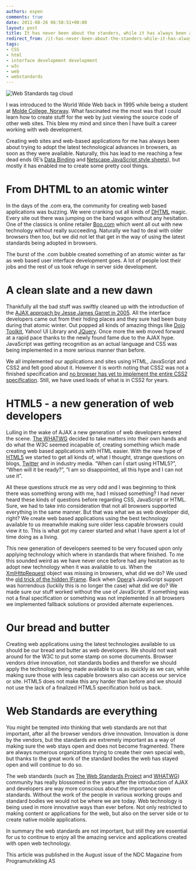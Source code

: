 ```yaml
---
authors: espen
comments: true
date: 2011-08-26 06:50:51+00:00
layout: post
title: It has never been about the standers, while it has always been about the standards
redirect_from: /it-has-never-been-about-the-standers-while-it-has-always-been-about-the-standards/
tags:
- CSS
- html
- interface development development
- w3c
- web
- webstandards
---
```


![Web Standards tag cloud](http://www.midwestwebsense.com/av/wordle-med.png)


I was introduced to the World Wide Web back in 1995 while being a student at [Molde College, Norway](http://www.himolde.no/). What fascinated me the most was that I could learn how to create stuff for the web by just viewing the source code of other web sites. This blew my mind and since then I have built a career working with web development.




Creating web sites and web-based applications for me has always been about trying to adopt the latest technological advances in browsers, as soon as they were available. Naturally, this has lead to me reaching a few dead ends (IE’s [Data Binding](http://msdn.microsoft.com/en-us/library/ms531388) and [Netscape JavaScript style sheets](http://en.wikipedia.org/wiki/JavaScript_Style_Sheets)), but mostly it has enabled me to create some pretty cool things.






# From DHTML to an atomic winter




In the days of the .com era, the community for creating web based applications was buzzing. We were cranking out all kinds of [DHTML](http://en.wikipedia.org/wiki/Dynamic_HTML)  magic. Every site out there was jumping on the band wagon without any hesitation. One of the classics is online retailer [Boo.com](http://en.wikipedia.org/wiki/Boo.com) which went all out with new technology without really succeeding. Naturally we had to deal with older browsers then too, but we did not let that get in the way of using the latest standards being adopted in browsers.




The burst of the .com bubble created something of an atomic winter as far as web based user interface development goes. A lot of people lost their jobs and the rest of us took refuge in server side development.






# A clean slate and a new dawn




Thankfully all the bad stuff was swiftly cleaned up with the introduction of the [AJAX approach by Jesse James Garret in 2005](http://en.wikipedia.org/wiki/Ajax_(programming)). All the interface developers came out from their hiding places and they sure had been busy during that atomic winter. Out popped all kinds of amazing things like [Dojo Toolkit](http://dojotoolkit.org/), Yahoo! UI Library and [JQuery](http://jquery.com). Once more the web moved forward at a rapid pace thanks to the newly found fame due to the AJAX hype. JavaScript was getting recognition as an actual language and CSS was being implemented in a more serious manner than before.




We all implemented our applications and sites using HTML, JavaScript and CSS2 and felt good about it. However it is worth noting that CSS2 was not a finished specification and [no browser has yet to implement the entire CSS2 specification](http://en.wikipedia.org/wiki/Cascading_Style_Sheets#Difficulty_with_adoption). Still, we have used loads of what is in CSS2 for years.






# HTML5 - a new generation of web developers




Lulling in the wake of AJAX a new generation of web developers entered the scene. [The WHATWG](http://www.whatwg.org/) decided to take matters into their own hands and do what the W3C seemed incapable of, creating something which made creating web based applications with HTML easier. With the new hype of [HTML5](http://en.wikipedia.org/wiki/HTML5) we started to get all kinds of, what I thought, strange questions on blogs, [Twitter](http://twitter.com) and in industry media. “When can I start using HTML5?”, “When will it be ready?”, “I am so disappointed, all this hype and I can not use it”.




All these questions struck me as very odd and I was beginning to think there was something wrong with me, had I missed something? I had never heard these kinds of questions before regarding CSS, JavaScript or HTML. Sure, we had to take into consideration that not all browsers supported everything in the same manner. But that was what we as web developer did, right? We create web based applications using the best technology available to us meanwhile making sure older less capable browsers could view it to. This is what got my career started and what I have spent a lot of time doing as a living.





This new generation of developers seemed to be very focused upon only applying technology which where in standards that where finished.  To me this sounded weird as we have never once before had any hesitation as to adopt new technology when it was available to us. When the [XmlHttpRequest](http://en.wikipedia.org/wiki/XMLHttpRequest) object was missing in browsers, what did we do? We used the [old trick of the hidden IFrame](http://ajaxpatterns.org/IFrame_Call). Back when [Opera](http://opera.com)’s JavaScript support was horrendous (luckily this is no longer the case) what did we do? We made sure our stuff worked without the use of JavaScript. If something was not a final specification or something was not implemented in all browsers we implemented fallback solutions or provided alternate experiences.






# Our bread and butter




Creating web applications using the latest technologies available to us should be our bread and butter as web developers. We should not wait around for the W3C to put some stamp on some documents. Browser vendors drive innovation, not standards bodies and therefor we should apply the technology being made available to us as quickly as we can, while making sure those with less capable browsers also can access our service or site. HTML5 does not make this any harder than before and we should not use the lack of a finalized HTML5 specification hold us back.





# Web Standards are everything




You might be tempted into thinking that web standards are not that important, after all the browser vendors drive innovation. Innovation is done by the vendors, but the standards are extremely important as a way of making sure the web stays open and does not become fragmented. There are always numerous organizations trying to create their own special web, but thanks to the great work of the standard bodies the web has stayed open and will continue to do so.




The web standards (such as [The Web Standards Project](http://www.webstandards.org/) and [WHATWG](http://www.whatwg.org/)) community has really blossomed in the years after the introduction of AJAX and developers are way more conscious about the importance open standards. Without the work of the people in various working groups and standard bodies we would not be where we are today. Web technology is being used in more innovative ways than ever before. Not only restricted to making content or applications for the web, but also on the server side or to create native mobile applications.





In summary the web standards are not important, but still they are essential for us to continue to enjoy all the amazing service and applications created with open web technology.



This article was published in the August issue of the NDC Magazine from Programutvikling AS
